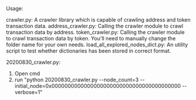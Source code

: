 Usage:

crawler.py: A crawler library which is capable of crawling address and token transaction data.
address_crawler.py: Calling the crawler module to crawl transaction data by address.
token_crawler.py: Calling the crawler module to crawl transaction data by token. You'll need to manually change the folder name for your own needs.
load_all_explored_nodes_dict.py: An utility script to test whether dictionaries has been stored in correct format.

20200830_crawler.py:
1. Open cmd
2. run "python 20200830_crawler.py --node_count=3 --initial_node=0x0000000000000000000000000000000000000000 --verbose=1"